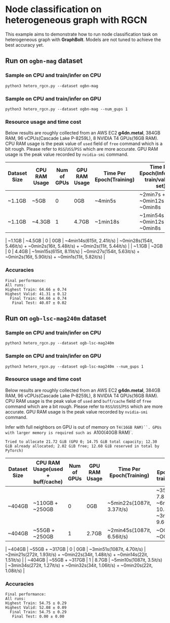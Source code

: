 # Node classification on heterogeneous graph with RGCN

This example aims to demonstrate how to run node classification task on heterogeneous graph with **GraphBolt**. Models are not tuned to achieve the best accuracy yet.

## Run on `ogbn-mag` dataset

### Sample on CPU and train/infer on CPU
```
python3 hetero_rgcn.py --dataset ogbn-mag
```

### Sample on CPU and train/infer on GPU
```
python3 hetero_rgcn.py --dataset ogbn-mag --num_gups 1
```

### Resource usage and time cost
Below results are roughly collected from an AWS EC2 **g4dn.metal**, 384GB RAM, 96 vCPUs(Cascade Lake P-8259L), 8 NVIDIA T4 GPUs(16GB RAM). CPU RAM usage is the peak value of `used` field of `free` command which is a bit rough. Please refer to `RSS`/`USS`/`PSS` which are more accurate. GPU RAM usage is the peak value recorded by `nvidia-smi` command.

| Dataset Size | CPU RAM Usage | Num of GPUs | GPU RAM Usage | Time Per Epoch(Training) | Time Per Epoch(Inference: train/val/test set)      |
| ------------ | ------------- | ----------- | ---------- | --------- | ---------------------------    |
| ~1.1GB       | ~5GB          | 0           |  0GB       | ~4min5s   | ~2min7s + ~0min12s + ~0min8s   |
| ~1.1GB       | ~4.3GB        | 1           |  4.7GB     | ~1min18s  | ~1min54s + ~0min12s + ~0min8s  |

| ~1.1GB       | ~4.5GB        | 0           |  0GB       | ~4min14s(615it, 2.41it/s)   | ~0min28s(154it, 5.46it/s) + ~0min2s(16it, 5.48it/s) + ~0min2s(11it, 5.44it/s)   |
| ~1.1GB       | ~2GB          | 0           |  4.4GB     | ~1min15s(615it, 8.11it/s)   | ~0min27s(154it, 5.63it/s) + ~0min2s(16it, 5.90it/s) + ~0min1s(11it, 5.82it/s)   |

### Accuracies
```
Final performance: 
All runs:
Highest Train: 64.66 ± 0.74
Highest Valid: 41.31 ± 0.12
  Final Train: 64.66 ± 0.74
   Final Test: 40.07 ± 0.02
```

## Run on `ogb-lsc-mag240m` dataset

### Sample on CPU and train/infer on CPU
```
python3 hetero_rgcn.py --dataset ogb-lsc-mag240m
```

### Sample on CPU and train/infer on GPU
```
python3 hetero_rgcn.py --dataset ogb-lsc-mag240m --num_gups 1
```

### Resource usage and time cost
Below results are roughly collected from an AWS EC2 **g4dn.metal**, 384GB RAM, 96 vCPUs(Cascade Lake P-8259L), 8 NVIDIA T4 GPUs(16GB RAM). CPU RAM usage is the peak value of `used` and `buff/cache` field of `free` command which are a bit rough. Please refer to `RSS`/`USS`/`PSS` which are more accurate. GPU RAM usage is the peak value recorded by `nvidia-smi` command.

Infer with full neighbors on GPU is out of memory on `T4(16GB RAM)``. GPUs with larger memory is required such as `A100(40GB RAM)`.
```
Tried to allocate 21.72 GiB (GPU 0; 14.75 GiB total capacity; 12.30 GiB already allocated; 2.02 GiB free; 12.60 GiB reserved in total by PyTorch)
```

| Dataset Size | CPU RAM Usage(used + buff/cache) | Num of GPUs | GPU RAM Usage | Time Per Epoch(Training) | Time Per Epoch(Inference: train/val/test set)      |
| ------------ | ------------- | ----------- | ---------- | --------- | ---------------------------    |
| ~404GB       | ~110GB + ~250GB       | 0           |  0GB       | ~5min22s(1087it, 3.37it/s)   | ~35min29s(272it, 7.83s/it) + ~6min9s(34it, 10.87s/it) + ~3min32s(22it, 9.66s/it)   |
| ~404GB       | ~55GB + ~250GB        | 1           |  2.7GB     | ~2min45s(1087it, 6.56it/s)  | ~OOM + ~OOM + ~OOM  |

| ~404GB       | ~55GB + ~317GB       | 0           |  0GB       | ~3min51s(1087it, 4.70it/s)   | ~2min21s(272it, 1.93it/s) + ~0min22s(34it, 1.48it/s) + ~0min14s(22it, 1.51it/s)   |
| ~404GB       | ~55GB + ~317GB       | 1           |  8.7GB     | ~5min10s(1087it, 3.5it/s)  | ~3min34s(272it, 1.27it/s) + ~0min32s(34it, 1.06it/s) + ~0min20s(22it, 1.08it/s)  |

### Accuracies
```
Final performance: 
All runs:
Highest Train: 54.75 ± 0.29
Highest Valid: 52.08 ± 0.09
  Final Train: 54.75 ± 0.29
   Final Test: 0.00 ± 0.00
```